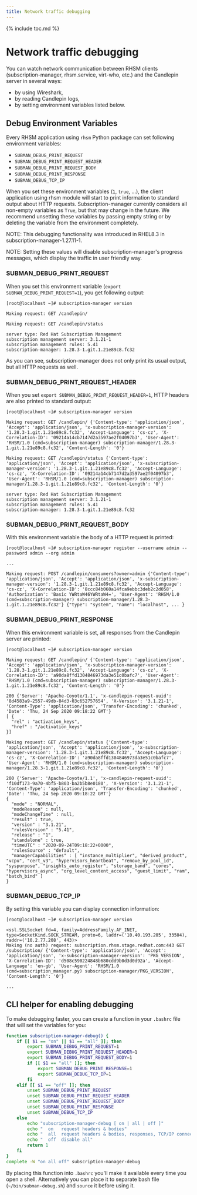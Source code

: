 ```yaml
---
title: Network traffic debugging
---
```

{% include toc.md %}

# Network traffic debugging

You can watch network communication between RHSM clients (subscription-manager, rhsm.service, virt-who, etc.) and the Candlepin server in several ways:

* by using Wireshark,
* by reading Candlepin logs,
* by setting environment variables listed below.

Debug Environment Variables
---------------------------

Every RHSM application using `rhsm` Python package can set following environment variables:

* `SUBMAN_DEBUG_PRINT_REQUEST`
* `SUBMAN_DEBUG_PRINT_REQUEST_HEADER`
* `SUBMAN_DEBUG_PRINT_REQUEST_BODY`
* `SUBMAN_DEBUG_PRINT_RESPONSE`
* `SUBMAN_DEBUG_TCP_IP`

When you set these environment variables (`1`, `true`, ...), the client application using rhsm module will start to print information to standard output about HTTP requests. Subscription-manager currently considers all non-empty variables as `True`, but that may change in the future. We recommend unsetting these variables by passing empty string or by deleting the variable from the environment completely.

NOTE: This debugging functionality was introduced in RHEL8.3 in subscription-manager-1.27.11-1.

NOTE: Setting these values will disable subscription-manager's progress messages, which display the traffic in user friendly way.

### SUBMAN_DEBUG_PRINT_REQUEST

When you set this environment variable (`export SUBMAN_DEBUG_PRINT_REQUEST=1`), you get following output:

```
[root@localhost ~]# subscription-manager version

Making request: GET /candlepin/

Making request: GET /candlepin/status

server type: Red Hat Subscription Management
subscription management server: 3.1.21-1
subscription management rules: 5.41
subscription-manager: 1.28.3-1.git.1.21e89c8.fc32
```

As you can see, subscription-manager does not only print its usual output, but all HTTP requests as well.

### SUBMAN_DEBUG_PRINT_REQUEST_HEADER

When you set `export SUBMAN_DEBUG_PRINT_REQUEST_HEADER=1`, HTTP headers are also printed to standard output:

```
[root@localhost ~]# subscription-manager version

Making request: GET /candlepin/ {'Content-type': 'application/json', 'Accept': 'application/json', 'x-subscription-manager-version': '1.28.3-1.git.1.21e89c8.fc32', 'Accept-Language': 'cs-cz', 'X-Correlation-ID': '09214a14cb7147d2a3597ae2f04097b3', 'User-Agent': 'RHSM/1.0 (cmd=subscription-manager) subscription-manager/1.28.3-1.git.1.21e89c8.fc32', 'Content-Length': '0'}

Making request: GET /candlepin/status {'Content-type': 'application/json', 'Accept': 'application/json', 'x-subscription-manager-version': '1.28.3-1.git.1.21e89c8.fc32', 'Accept-Language': 'cs-cz', 'X-Correlation-ID': '09214a14cb7147d2a3597ae2f04097b3', 'User-Agent': 'RHSM/1.0 (cmd=subscription-manager) subscription-manager/1.28.3-1.git.1.21e89c8.fc32', 'Content-Length': '0'}

server type: Red Hat Subscription Management
subscription management server: 3.1.21-1
subscription management rules: 5.41
subscription-manager: 1.28.3-1.git.1.21e89c8.fc32
```

### SUBMAN_DEBUG_PRINT_REQUEST_BODY

With this environment variable the body of a HTTP request is printed:

```
[root@localhost ~]# subscription-manager register --username admin --password admin --org admin

...

Making request: POST /candlepin/consumers?owner=admin {'Content-type': 'application/json', 'Accept': 'application/json', 'x-subscription-manager-version': '1.28.3-1.git.1.21e89c8.fc32', 'Accept-Language': 'cs-cz', 'X-Correlation-ID': '8ccc84b060a14fca9ebbc3deb2c2d058', 'Authorization': 'Basic YWRtaW46YWRtaW4=', 'User-Agent': 'RHSM/1.0 (cmd=subscription-manager) subscription-manager/1.28.3-1.git.1.21e89c8.fc32'} {"type": "system", "name": "localhost", ... }
```

### SUBMAN_DEBUG_PRINT_RESPONSE

When this environment variable is set, all responses from the Candlepin server are printed:

```
[root@localhost ~]# subscription-manager version

Making request: GET /candlepin/ {'Content-type': 'application/json', 'Accept': 'application/json', 'x-subscription-manager-version': '1.28.3-1.git.1.21e89c8.fc32', 'Accept-Language': 'cs-cz', 'X-Correlation-ID': 'a90da8ffd1304846973da3e51c0bafc7', 'User-Agent': 'RHSM/1.0 (cmd=subscription-manager) subscription-manager/1.28.3-1.git.1.21e89c8.fc32', 'Content-Length': '0'}

200 {'Server': 'Apache-Coyote/1.1', 'x-candlepin-request-uuid': '8d4583a9-2557-49db-84d3-03c652757654', 'X-Version': '3.1.21-1', 'Content-Type': 'application/json', 'Transfer-Encoding': 'chunked', 'Date': 'Thu, 24 Sep 2020 09:18:22 GMT'}
[ {
  "rel" : "activation_keys",
  "href" : "/activation_keys"
}]

Making request: GET /candlepin/status {'Content-type': 'application/json', 'Accept': 'application/json', 'x-subscription-manager-version': '1.28.3-1.git.1.21e89c8.fc32', 'Accept-Language': 'cs-cz', 'X-Correlation-ID': 'a90da8ffd1304846973da3e51c0bafc7', 'User-Agent': 'RHSM/1.0 (cmd=subscription-manager) subscription-manager/1.28.3-1.git.1.21e89c8.fc32', 'Content-Length': '0'}

200 {'Server': 'Apache-Coyote/1.1', 'x-candlepin-request-uuid': 'f10df173-9a70-4bf5-b803-ba2b5b8e0180', 'X-Version': '3.1.21-1', 'Content-Type': 'application/json', 'Transfer-Encoding': 'chunked', 'Date': 'Thu, 24 Sep 2020 09:18:22 GMT'}
{
  "mode" : "NORMAL",
  "modeReason" : null,
  "modeChangeTime" : null,
  "result" : true,
  "version" : "3.1.21",
  "rulesVersion" : "5.41",
  "release" : "1",
  "standalone" : true,
  "timeUTC" : "2020-09-24T09:18:22+0000",
  "rulesSource" : "default",
  "managerCapabilities" : [ "instance_multiplier", "derived_product", "vcpu", "cert_v3", "hypervisors_heartbeat", "remove_by_pool_id", "syspurpose", "insights_auto_register", "storage_band", "cores", "hypervisors_async", "org_level_content_access", "guest_limit", "ram", "batch_bind" ]
}
```

### SUBMAN_DEBUG_TCP_IP

By setting this variable you can display connection information:

```
[root@localhost ~]# subscription-manager version

<ssl.SSLSocket fd=4, family=AddressFamily.AF_INET, type=SocketKind.SOCK_STREAM, proto=6, laddr=('10.40.193.205', 33504), raddr=('10.2.77.208', 443)>
Making (no auth) request: subscription.rhsm.stage.redhat.com:443 GET /subscription/ {'Content-type': 'application/json', 'Accept': 'application/json', 'x-subscription-manager-version': 'PKG_VERSION', 'X-Correlation-ID': 'd508c590224848b680cdd9b0d3d0d92a', 'Accept-Language': 'en-gb', 'User-Agent': 'RHSM/1.0 (cmd=subscription_manager.py) subscription-manager/PKG_VERSION', 'Content-Length': '0'}

...
```

CLI helper for enabling debugging
---------------------------------

To make debugging faster, you can create a function in your `.bashrc` file that will set the variables for you:

```bash
function subscription-manager-debug() {
    if [[ $1 == "on" || $1 == "all" ]]; then
        export SUBMAN_DEBUG_PRINT_REQUEST=1
        export SUBMAN_DEBUG_PRINT_REQUEST_HEADER=1
        export SUBMAN_DEBUG_PRINT_REQUEST_BODY=1
        if [[ $1 == "all" ]]; then
            export SUBMAN_DEBUG_PRINT_RESPONSE=1
            export SUBMAN_DEBUG_TCP_IP=1
        fi
    elif [[ $1 == "off" ]]; then
        unset SUBMAN_DEBUG_PRINT_REQUEST
        unset SUBMAN_DEBUG_PRINT_REQUEST_HEADER
        unset SUBMAN_DEBUG_PRINT_REQUEST_BODY
        unset SUBMAN_DEBUG_PRINT_RESPONSE
        unset SUBMAN_DEBUG_TCP_IP
    else
        echo "subscription-manager-debug [ on | all | off ]"
        echo "  on   request headers & bodies"
        echo "  all  request headers & bodies, responses, TCP/IP connection"
        echo "  off  disable all"
        return 1
    fi
}
complete -W "on all off" subscription-manager-debug
```

By placing this function into `.bashrc` you'll make it available every time you open a shell. Alternatively you can place it to separate bash file (`~/bin/subman-debug.sh`) and `source` it before using it.
